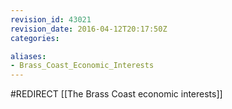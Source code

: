 ```yaml
---
revision_id: 43021
revision_date: 2016-04-12T20:17:50Z
categories:

aliases:
- Brass_Coast_Economic_Interests
---
```


#REDIRECT [[The Brass Coast economic interests]]